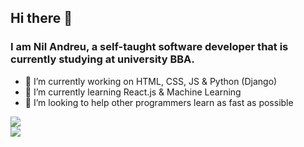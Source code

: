 ## Hi there 👋
### I am Nil Andreu, a self-taught software developer that is currently studying at university BBA.

- 🔭 I’m currently working on HTML, CSS, JS & Python (Django)
- 🌱 I’m currently learning React.js & Machine Learning
- 👯 I’m looking to help other programmers learn as fast as possible

<div>
  <a href="https://github.com/anuraghazra/github-readme-stats">
    <img align="center" src="https://github-readme-stats.vercel.app/api/top-langs/?username=Nil-Andreu&layout=compact&theme=gradient&exclude_repo=machinelearningcourse,mnistclassification,housingprices" />
  </a>


  <br />

  <a href="https://github.com/anuraghazra/github-readme-stats">
    <img align="center" src="https://github-readme-stats.vercel.app/api?username=Nil-Andreu&count_private=true" />
  </a>
</div>
